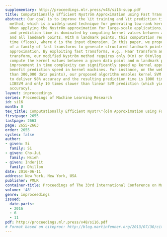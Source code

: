 ```yaml
---
supplementary: http://proceedings.mlr.press/v48/si16-supp.pdf
title: Computationally Efficient Nyström Approximation using Fast Transforms
abstract: Our goal is to improve the \it training and \it prediction time of Nyström
  method, which is a widely-used technique for generating low-rank kernel matrix approximations.
  When applying the Nyström approximation for large-scale applications, both training
  and prediction time is dominated by computing kernel values between a data point
  and all landmark points. With m landmark points, this computation requires Θ(md)
  time (flops), where d is the input dimension. In this paper, we propose the use
  of a family of fast transforms to generate structured landmark points for Nyström
  approximation. By exploiting fast transforms, e.g., Haar transform and Hadamard
  transform, our modified Nyström method requires only Θ(m) or Θ(m\log d) time to
  compute the kernel values between a given data point and m landmark points. This
  improvement in time complexity can significantly speed up kernel approximation and
  benefit prediction speed in kernel machines. For instance, on the webspam data (more
  than 300,000 data points), our proposed algorithm enables kernel SVM prediction
  to deliver 98% accuracy and the resulting prediction time is 1000 times faster than
  LIBSVM and only 10 times slower than linear SVM prediction (which yields only 91%
  accuracy).
layout: inproceedings
series: Proceedings of Machine Learning Research
id: si16
month: 0
tex_title: Computationally Efficient Nystr\"{o}m Approximation using Fast Transforms
firstpage: 2655
lastpage: 2663
page: 2655-2663
order: 2655
cycles: false
author:
- given: Si
  family: Si
- given: Cho-Jui
  family: Hsieh
- given: Inderjit
  family: Dhillon
date: 2016-06-11
address: New York, New York, USA
publisher: PMLR
container-title: Proceedings of The 33rd International Conference on Machine Learning
volume: '48'
genre: inproceedings
issued:
  date-parts:
  - 2016
  - 6
  - 11
pdf: http://proceedings.mlr.press/v48/si16.pdf
# Format based on citeproc: http://blog.martinfenner.org/2013/07/30/citeproc-yaml-for-bibliographies/
---
```


